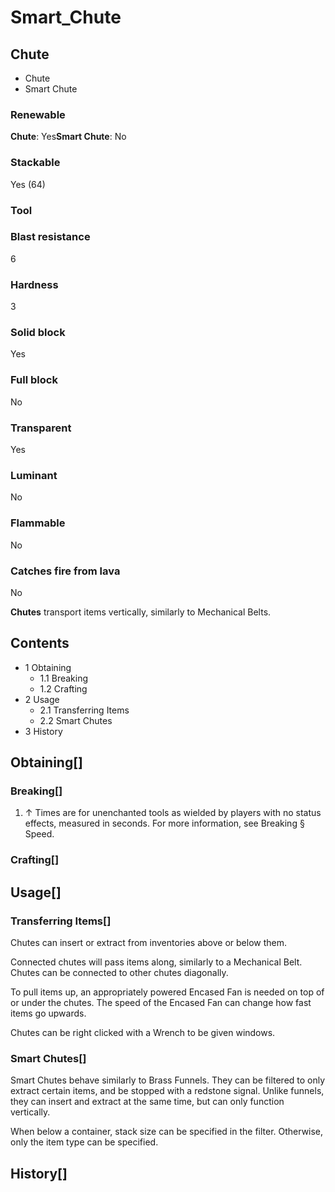 # Smart_Chute

## Chute

- Chute
- Smart Chute

### Renewable

**Chute**: Yes**Smart Chute**: No

### Stackable

Yes (64)

### Tool

### Blast resistance

6

### Hardness

3

### Solid block

Yes

### Full block

No

### Transparent

Yes

### Luminant

No

### Flammable

No

### Catches fire from lava

No

**Chutes** transport items vertically, similarly to Mechanical Belts.

## Contents

- 1 Obtaining
    - 1.1 Breaking
    - 1.2 Crafting
- 2 Usage
    - 2.1 Transferring Items
    - 2.2 Smart Chutes
- 3 History

## Obtaining[]

### Breaking[]

1. ↑ Times are for unenchanted tools as wielded by players with no status effects, measured in seconds. For more information, see Breaking § Speed.

### Crafting[]

## Usage[]

### Transferring Items[]

Chutes can insert or extract from inventories above or below them.

Connected chutes will pass items along, similarly to a Mechanical Belt. Chutes can be connected to other chutes diagonally.

To pull items up, an appropriately powered Encased Fan is needed on top of or under the chutes. The speed of the Encased Fan can change how fast items go upwards.

Chutes can be right clicked with a Wrench to be given windows.

### Smart Chutes[]

Smart Chutes behave similarly to Brass Funnels. They can be filtered to only extract certain items, and be stopped with a redstone signal. Unlike funnels, they can insert and extract at the same time, but can only function vertically.

When below a container, stack size can be specified in the filter. Otherwise, only the item type can be specified.

## History[]